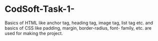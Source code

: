 # CodSoft-Task-1-
 Basics of HTML like anchor tag, heading tag, image tag, list tag etc. and basics of CSS like padding, margin, border-radius, font- family, etc. are used for making the project.

